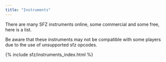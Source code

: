 ```yaml
---
title: "Instruments"
---
```

There are many SFZ instruments online, some commercial and some free,
here is a list.

Be aware that these instruments may not be compatible with some players
due to the use of unsupported sfz opcodes.

{% include sfz/instruments_index.html %}
